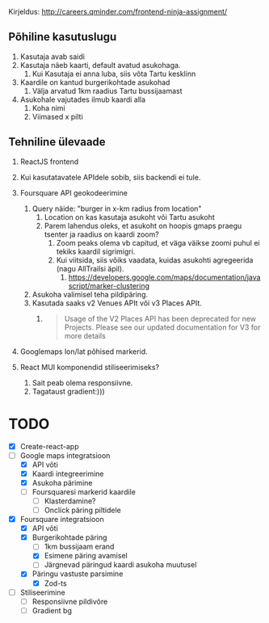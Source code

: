 Kirjeldus: http://careers.qminder.com/frontend-ninja-assignment/

## Põhiline kasutuslugu
1) Kasutaja avab saidi
2) Kasutaja näeb kaarti, default avatud asukohaga.
   1) Kui Kasutaja ei anna luba, siis võta Tartu kesklinn
3) Kaardile on kantud burgerikohtade asukohad
   1) Välja arvatud 1km raadius Tartu bussijaamast
4) Asukohale vajutades ilmub kaardi alla
   1) Koha nimi
   2) Viimased x pilti

## Tehniline ülevaade
1) ReactJS frontend
2) Kui kasutatavatele APIdele sobib, siis backendi ei tule.
3) Foursquare API geokodeerimine
   1) Query näide: "burger in x-km radius from location"
      1) Location on kas kasutaja asukoht või Tartu asukoht
      2) Parem lahendus oleks, et asukoht on hoopis gmaps praegu tsenter ja raadius on kaardi zoom? 
         1) Zoom peaks olema vb capitud, et väga väikse zoomi puhul ei tekiks kaardil sigrimigri.
         2) Kui viitsida, siis võiks vaadata, kuidas asukohti agregeerida (nagu AllTrailsi äpil).
            1) https://developers.google.com/maps/documentation/javascript/marker-clustering
   2) Asukoha valimisel teha pildipäring.
   3) Kasutada saaks v2 Venues APIt või v3 Places APIt. 
      1) > Usage of the V2 Places API has been deprecated for new Projects. Please see our updated documentation for V3 for more details

4) Googlemaps lon/lat põhised markerid.
5) React MUI komponendid stiliseerimiseks?
   1) Sait peab olema responsiivne.
   2) Tagataust gradient:)))

# TODO
* [x] Create-react-app
* [ ] Google maps integratsioon
  * [x] API võti
  * [x] Kaardi integreerimine
  * [x] Asukoha pärimine
  * [ ] Foursquaresi markerid kaardile
    * [ ] Klasterdamine?
    * [ ] Onclick päring piltidele
* [x] Foursquare integratsioon
  * [x] API võti
  * [x] Burgerikohtade päring
    * [ ] 1km bussijaam erand
    * [x] Esimene päring avamisel
    * [ ] Järgnevad päringud kaardi asukoha muutusel
  * [x] Päringu vastuste parsimine
    * [x] Zod-ts
* [ ] Stiliseerimine
  * [ ] Responsiivne pildivõre
  * [ ] Gradient bg